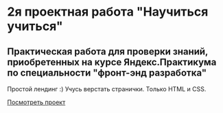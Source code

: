 ﻿# 2я проектная работа "Научиться учиться"

Практическая работа для проверки знаний, приобретенных на курсе Яндекс.Практикума по специальности "фронт-энд разработка" 
-----

Простой лендинг :) Учусь верстать странички. Только HTML и CSS.

[Посмотреть проект](https://bulmarik.github.io/how-to-learn/index.html)

